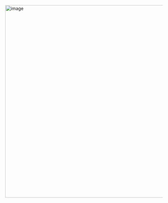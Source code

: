 <img width="616" alt="image" src="https://github.com/user-attachments/assets/80c679e9-204b-4fb9-9473-090fdd82d0f1" />
